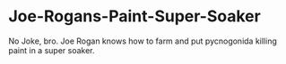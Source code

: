 # Joe-Rogans-Paint-Super-Soaker
No Joke, bro. Joe Rogan knows how to farm and put pycnogonida killing paint in a super soaker.

